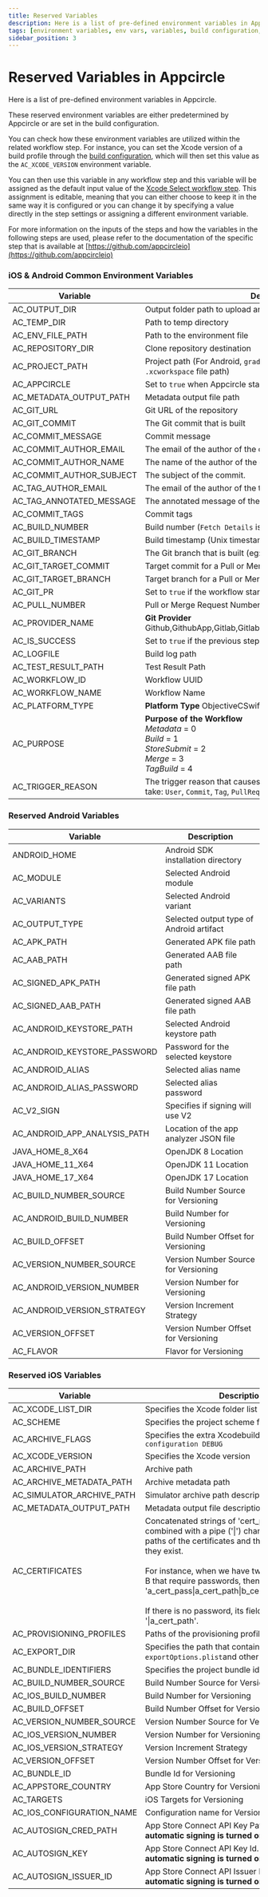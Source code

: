 ```yaml
---
title: Reserved Variables
description: Here is a list of pre-defined environment variables in Appcircle.
tags: [environment variables, env vars, variables, build configuration, custom build scripts]
sidebar_position: 3
---
```


# Reserved Variables in Appcircle

Here is a list of pre-defined environment variables in Appcircle.

These reserved environment variables are either predetermined by Appcircle or are set in the build configuration.

You can check how these environment variables are utilized within the related workflow step. For instance, you can set the Xcode version of a build profile through the [build configuration](../build/platform-build-guides/building-ios-applications#selecting-the-xcode-version-and-switching-to-the-xcode-beta), which will then set this value as the `AC_XCODE_VERSION` environment variable.

You can then use this variable in any workflow step and this variable will be assigned as the default input value of the [Xcode Select workflow step](https://github.com/appcircleio/appcircle-xcode-select-component). This assignment is editable, meaning that you can either choose to keep it in the same way it is configured or you can change it by specifying a value directly in the step settings or assigning a different environment variable.

For more information on the inputs of the steps and how the variables in the following steps are used, please refer to the documentation of the specific step that is available at [https://github.com/appcircleio](https://github.com/appcircleio)

### iOS & Android Common Environment Variables

| Variable                 | Description                                                                                                                     |
| ------------------------ | ------------------------------------------------------------------------------------------------------------------------------- |
| AC_OUTPUT_DIR            | Output folder path to upload artifacts                                                                                          |
| AC_TEMP_DIR              | Path to temp directory                                                                                                          |
| AC_ENV_FILE_PATH         | Path to the environment file                                                                                                    |
| AC_REPOSITORY_DIR        | Clone repository destination                                                                                                    |
| AC_PROJECT_PATH          | Project path (For Android, `gradlew` file path. For iOS, `.xcodeproj` or `.xcworkspace` file path)                              |
| AC_APPCIRCLE             | Set to `true` when Appcircle starts a build                                                                                     |
| AC_METADATA_OUTPUT_PATH  | Metadata output file path                                                                                                       |
| AC_GIT_URL               | Git URL of the repository                                                                                                       |
| AC_GIT_COMMIT            | The Git commit that is built                                                                                                    |
| AC_COMMIT_MESSAGE        | Commit message                                                                                                                  |
| AC_COMMIT_AUTHOR_EMAIL   | The email of the author of the commit.                                                                                          |
| AC_COMMIT_AUTHOR_NAME    | The name of the author of the commit.                                                                                           |
| AC_COMMIT_AUTHOR_SUBJECT | The subject of the commit.                                                                                                      |
| AC_TAG_AUTHOR_EMAIL      | The email of the author of the tag.                                                                                             |
| AC_TAG_ANNOTATED_MESSAGE | The annotated message of the tag.                                                                                               |
| AC_COMMIT_TAGS           | Commit tags                                                                                                                     |
| AC_BUILD_NUMBER          | Build number (`Fetch Details` is counted as Build)                                                                              |
| AC_BUILD_TIMESTAMP       | Build timestamp (Unix timestamp format)                                                                                         |
| AC_GIT_BRANCH            | The Git branch that is built (eg: master)                                                                                       |
| AC_GIT_TARGET_COMMIT     | Target commit for a Pull or Merge Request                                                                                       |
| AC_GIT_TARGET_BRANCH     | Target branch for a Pull or Merge Request                                                                                       |
| AC_GIT_PR                | Set to `true` if the workflow started for a Pull or Merge Request                                                               |
| AC_PULL_NUMBER           | Pull or Merge Request Number                                                                                                    |
| AC_PROVIDER_NAME         | **Git Provider** Github,GithubApp,Gitlab,GitlabSelfHosted,Bitbucket,BitbucketServer                                             |
| AC_IS_SUCCESS            | Set to `true` if the previous step was successful                                                                               |
| AC_LOGFILE               | Build log path                                                                                                                  |
| AC_TEST_RESULT_PATH      | Test Result Path                                                                                                                |
| AC_WORKFLOW_ID           | Workflow UUID                                                                                                                   |
| AC_WORKFLOW_NAME         | Workflow Name                                                                                                                   |
| AC_PLATFORM_TYPE         | **Platform Type** ObjectiveCSwift, JavaKotlin, ReactNative, Flutter                                                             |
| AC_PURPOSE               | **Purpose of the Workflow** <br />_Metadata_ = 0<br /> _Build_ = 1<br /> _StoreSubmit_ = 2<br />_Merge_ = 3<br />_TagBuild_ = 4 |
| AC_TRIGGER_REASON        | The trigger reason that causes the building to start. Values it can take: `User`, `Commit`, `Tag`, `PullRequest`                |

### Reserved Android Variables

| Variable                     | Description                              |
| ---------------------------- | ---------------------------------------- |
| ANDROID_HOME                 | Android SDK installation directory       |
| AC_MODULE                    | Selected Android module                  |
| AC_VARIANTS                  | Selected Android variant                 |
| AC_OUTPUT_TYPE               | Selected output type of Android artifact |
| AC_APK_PATH                  | Generated APK file path                  |
| AC_AAB_PATH                  | Generated AAB file path                  |
| AC_SIGNED_APK_PATH           | Generated signed APK file path           |
| AC_SIGNED_AAB_PATH           | Generated signed AAB file path           |
| AC_ANDROID_KEYSTORE_PATH     | Selected Android keystore path           |
| AC_ANDROID_KEYSTORE_PASSWORD | Password for the selected keystore       |
| AC_ANDROID_ALIAS             | Selected alias name                      |
| AC_ANDROID_ALIAS_PASSWORD    | Selected alias password                  |
| AC_V2_SIGN                   | Specifies if signing will use V2         |
| AC_ANDROID_APP_ANALYSIS_PATH | Location of the app analyzer JSON file   |
| JAVA_HOME_8_X64              | OpenJDK 8 Location                       |
| JAVA_HOME_11_X64             | OpenJDK 11 Location                      |
| JAVA_HOME_17_X64             | OpenJDK 17 Location                      |
| AC_BUILD_NUMBER_SOURCE       | Build Number Source for Versioning       |
| AC_ANDROID_BUILD_NUMBER      | Build Number for Versioning              |
| AC_BUILD_OFFSET              | Build Number Offset for Versioning       |
| AC_VERSION_NUMBER_SOURCE     | Version Number Source for Versioning     |
| AC_ANDROID_VERSION_NUMBER    | Version Number for Versioning            |
| AC_ANDROID_VERSION_STRATEGY  | Version Increment Strategy               |
| AC_VERSION_OFFSET            | Version Number Offset for Versioning     |
| AC_FLAVOR                    | Flavor for Versioning                    |

### Reserved iOS Variables

| Variable                  | Description                                                                                                                                                                                                                                                                                                                                                                                                            |
| ------------------------- | ---------------------------------------------------------------------------------------------------------------------------------------------------------------------------------------------------------------------------------------------------------------------------------------------------------------------------------------------------------------------------------------------------------------------- |
| AC_XCODE_LIST_DIR         | Specifies the Xcode folder list path                                                                                                                                                                                                                                                                                                                                                                                   |
| AC_SCHEME                 | Specifies the project scheme for build                                                                                                                                                                                                                                                                                                                                                                                 |
| AC_ARCHIVE_FLAGS          | Specifies the extra Xcodebuild flag. For example: `-configuration DEBUG`                                                                                                                                                                                                                                                                                                                                               |
| AC_XCODE_VERSION          | Specifies the Xcode version                                                                                                                                                                                                                                                                                                                                                                                            |
| AC_ARCHIVE_PATH           | Archive path                                                                                                                                                                                                                                                                                                                                                                                                           |
| AC_ARCHIVE_METADATA_PATH  | Archive metadata path                                                                                                                                                                                                                                                                                                                                                                                                  |
| AC_SIMULATOR_ARCHIVE_PATH | Simulator archive path description                                                                                                                                                                                                                                                                                                                                                                                     |
| AC_METADATA_OUTPUT_PATH   | Metadata output file description                                                                                                                                                                                                                                                                                                                                                                                       |
| AC_CERTIFICATES           | Concatenated strings of 'cert_pass\|cert_path' combined with a pipe ('\|') character that have the paths of the certificates and their passwords if they exist. <br/><br/> For instance, when we have two certificates A and B that require passwords, then it should be like 'a_cert_pass\|a_cert_path\|b_cert_pass\|b_cert_path'. <br/><br/> If there is no password, its field will be empty, like '\|a_cert_path'. |
| AC_PROVISIONING_PROFILES  | Paths of the provisioning profiles                                                                                                                                                                                                                                                                                                                                                                                     |
| AC_EXPORT_DIR             | Specifies the path that contains `ipa`, `exportOptions.plist`and other exported files                                                                                                                                                                                                                                                                                                                                  |
| AC_BUNDLE_IDENTIFIERS     | Specifies the project bundle identifiers                                                                                                                                                                                                                                                                                                                                                                               |
| AC_BUILD_NUMBER_SOURCE    | Build Number Source for Versioning                                                                                                                                                                                                                                                                                                                                                                                     |
| AC_IOS_BUILD_NUMBER       | Build Number for Versioning                                                                                                                                                                                                                                                                                                                                                                                            |
| AC_BUILD_OFFSET           | Build Number Offset for Versioning                                                                                                                                                                                                                                                                                                                                                                                     |
| AC_VERSION_NUMBER_SOURCE  | Version Number Source for Versioning                                                                                                                                                                                                                                                                                                                                                                                   |
| AC_IOS_VERSION_NUMBER     | Version Number for Versioning                                                                                                                                                                                                                                                                                                                                                                                          |
| AC_IOS_VERSION_STRATEGY   | Version Increment Strategy                                                                                                                                                                                                                                                                                                                                                                                             |
| AC_VERSION_OFFSET         | Version Number Offset for Versioning                                                                                                                                                                                                                                                                                                                                                                                   |
| AC_BUNDLE_ID              | Bundle Id for Versioning                                                                                                                                                                                                                                                                                                                                                                                               |
| AC_APPSTORE_COUNTRY       | App Store Country for Versioning                                                                                                                                                                                                                                                                                                                                                                                       |
| AC_TARGETS                | iOS Targets for Versioning                                                                                                                                                                                                                                                                                                                                                                                             |
| AC_IOS_CONFIGURATION_NAME | Configuration name for Versioning                                                                                                                                                                                                                                                                                                                                                                                      |
| AC_AUTOSIGN_CRED_PATH     | App Store Connect API Key Path. **Only active if automatic signing is turned on.**                                                                                                                                                                                                                                                                                                                                     |
| AC_AUTOSIGN_KEY           | App Store Connect API Key Id. **Only active if automatic signing is turned on.**                                                                                                                                                                                                                                                                                                                                       |
| AC_AUTOSIGN_ISSUER_ID     | App Store Connect API Issuer Id. **Only active if automatic signing is turned on.**                                                                                                                                                                                                                                                                                                                                    |

                                                       
